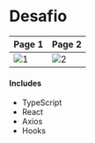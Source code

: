 <h1>Desafio</h1>



| Page 1 | Page 2 |
| ------------- | ------------- |
|![1](https://user-images.githubusercontent.com/93094114/158584405-e00b37da-3666-4083-875a-65d15ca1b2fa.png) |![2](https://user-images.githubusercontent.com/93094114/158585091-11999ef3-0d13-470c-8890-fde278a7859e.png)

#### Includes

* TypeScript
* React
* Axios
* Hooks

